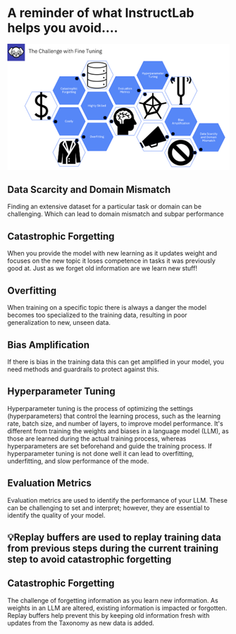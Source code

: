 # A reminder of what InstructLab helps you avoid....

![The challenges with fine tuning](graphics/FTChallenge.png)

## Data Scarcity and Domain Mismatch
Finding an extensive dataset for a particular task or domain can be challenging. Which can lead to domain mismatch and subpar performance

## Catastrophic Forgetting
When you provide the model with new learning as it updates weight and focuses on the new topic it loses competence in tasks it was previously good at.  Just as we forget old information are we learn new stuff!

## Overfitting
When training on a specific topic there is always a danger the model becomes too specialized to the training data, resulting in poor generalization to new, unseen data.

## Bias Amplification
If there is bias in the training data this can get amplified in your model, you need methods and guardrails to protect against this. 

## Hyperparameter Tuning
Hyperparameter tuning is the process of optimizing the settings (hyperparameters) that control the learning process, such as the learning rate, batch size, and number of layers, to improve model performance. It's different from training the weights and biases in a language model (LLM), as those are learned during the actual training process, whereas hyperparameters are set beforehand and guide the training process.  If hyperparameter tuning is not done well it can lead to overfitting, underfitting, and slow performance of the mode. 

## Evaluation Metrics
Evaluation metrics are used to identify the performance of your LLM. These can be challenging to set and interpret; however, they are essential to identify the quality of your model. 

## **:bulb:Replay buffers** are used to replay training data from previous steps during the current training step **to avoid catastrophic forgetting**

## **Catastrophic Forgetting**
The challenge of forgetting information as you learn new information.  As weights in an LLM are altered, existing information is impacted or forgotten.  Replay buffers help prevent this by keeping old information fresh with updates from the Taxonomy as new data is added. 